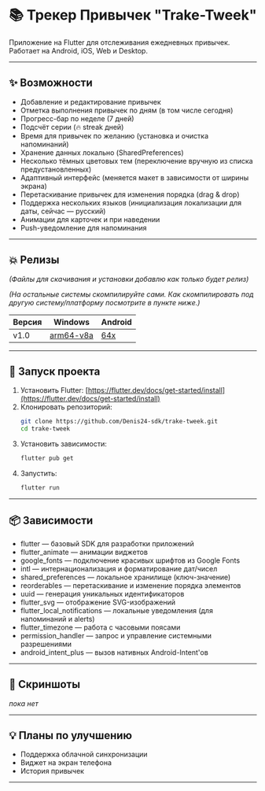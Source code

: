 # 📚 Трекер Привычек "Trake-Tweek"

Приложение на Flutter для отслеживания ежедневных привычек.  
Работает на Android, iOS, Web и Desktop.

---

## ✨ Возможности

- Добавление и редактирование привычек
- Отметка выполнения привычек по дням (в том числе сегодня)
- Прогресс-бар по неделе (7 дней)
- Подсчёт серии (🔥 streak дней)
- Время для привычек по желанию (установка и очистка напоминаний)
- Хранение данных локально (SharedPreferences)
- Несколько тёмных цветовых тем (переключение вручную из списка предустановленных)
- Адаптивный интерфейс (меняется макет в зависимости от ширины экрана)
- Перетаскивание привычек для изменения порядка (drag & drop)
- Поддержка нескольких языков (инициализация локализации для даты, сейчас — русский)
- Анимации для карточек и при наведении
- Push-уведомление для напоминания 

---

## 💥 Релизы
_(Файлы для скачивания и установки добавлю как только будет релиз)_

_(На остальные системы скомпилируйте сами. Как скомпилировать под другую систему/платформу посмотрите в пункте ниже.)_

| Версия    | Windows | Android |
|-----------|---------|---------|
| v1.0      |[arm64-v8a](https://github.com/Denis24-sdk/trake-tweek/releases/download/v1.0/trake-tweek.apk)|[64x](https://github.com/Denis24-sdk/trake-tweek/releases/download/v1.0/Trake-tweek.zip)|  


---

## 🚀 Запуск проекта
1. Установить Flutter: [https://flutter.dev/docs/get-started/install](https://flutter.dev/docs/get-started/install)
2. Клонировать репозиторий:
    ```bash
    git clone https://github.com/Denis24-sdk/trake-tweek.git
    cd trake-tweek
    ```
3. Установить зависимости:
    ```bash
    flutter pub get
    ```
4. Запустить:
    ```bash
    flutter run
    ```

---

## 📦 Зависимости 
- flutter — базовый SDK для разработки приложений
- flutter_animate — анимации виджетов
- google_fonts — подключение красивых шрифтов из Google Fonts
- intl — интернационализация и форматирование дат/чисел
- shared_preferences — локальное хранилище (ключ-значение)
- reorderables — перетаскивание и изменение порядка элементов
- uuid — генерация уникальных идентификаторов
- flutter_svg — отображение SVG-изображений
- flutter_local_notifications — локальные уведомления (для напоминаний и alerts)
- flutter_timezone — работа с часовыми поясами
- permission_handler — запрос и управление системными разрешениями
- android_intent_plus — вызов нативных Android-Intent'ов

---

## 📌 Скриншоты

*пока нет*

---

## 💡 Планы по улучшению

- Поддержка облачной синхронизации
- Виджет на экран телефона
- История привычек

---


